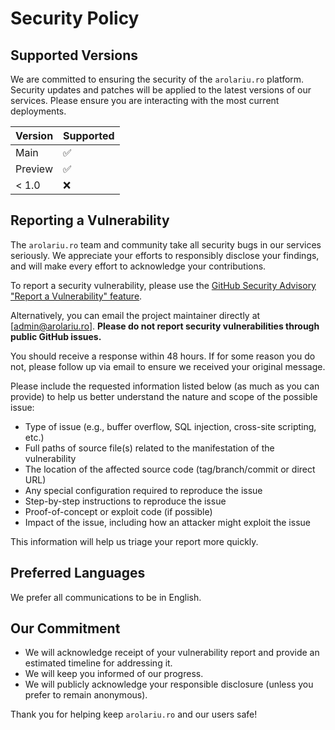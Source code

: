 # Security Policy

## Supported Versions

We are committed to ensuring the security of the `arolariu.ro` platform. Security updates and patches will be applied to the latest versions of our services. Please ensure you are interacting with the most current deployments.

| Version | Supported          |
| ------- | ------------------ |
| Main    | :white_check_mark: |
| Preview | :white_check_mark: |
| < 1.0   | :x:                |

## Reporting a Vulnerability

The `arolariu.ro` team and community take all security bugs in our services seriously. We appreciate your efforts to responsibly disclose your findings, and will make every effort to acknowledge your contributions.

To report a security vulnerability, please use the [GitHub Security Advisory "Report a Vulnerability" feature](https://github.com/arolariu/arolariu.ro/security/advisories/new).

Alternatively, you can email the project maintainer directly at [admin@arolariu.ro]. **Please do not report security vulnerabilities through public GitHub issues.**

You should receive a response within 48 hours. If for some reason you do not, please follow up via email to ensure we received your original message.

Please include the requested information listed below (as much as you can provide) to help us better understand the nature and scope of the possible issue:

* Type of issue (e.g., buffer overflow, SQL injection, cross-site scripting, etc.)
* Full paths of source file(s) related to the manifestation of the vulnerability
* The location of the affected source code (tag/branch/commit or direct URL)
* Any special configuration required to reproduce the issue
* Step-by-step instructions to reproduce the issue
* Proof-of-concept or exploit code (if possible)
* Impact of the issue, including how an attacker might exploit the issue

This information will help us triage your report more quickly.

## Preferred Languages

We prefer all communications to be in English.

## Our Commitment

* We will acknowledge receipt of your vulnerability report and provide an estimated timeline for addressing it.
* We will keep you informed of our progress.
* We will publicly acknowledge your responsible disclosure (unless you prefer to remain anonymous).

Thank you for helping keep `arolariu.ro` and our users safe!
